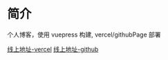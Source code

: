 # 简介
个人博客，使用 vuepress 构建, vercel/githubPage 部署

[线上地址-vercel](https://blog-alwayfeels.vercel.app/)
[线上地址-github](https://alwayfeels.github.io/blog/)